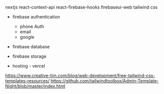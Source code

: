 nextjs
react-context-api
react-firebase-hooks
firebaseui-web
tailwind css

- firebase authentication
  - phone Auth
  - email
  - google
- firebase database
- firebase storage

- hosting - vercel


https://www.creative-tim.com/blog/web-development/free-tailwind-css-templates-resources/
https://github.com/tailwindtoolbox/Admin-Template-Night/blob/master/index.html